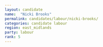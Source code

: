 ```yaml
---
layout: candidate
name:  "Nicki Brooks"
permalink: candidates/labour/nicki-brooks/
categories: candidate labour
region: east_midlands
party: labour
rank: 5
---
```


